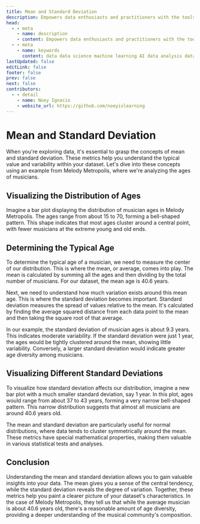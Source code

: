 ```yaml
---
title: Mean and Standard Deviation
description: Empowers data enthusiasts and practitioners with the tools and knowledge to unlock the potential of data.
head:
  - - meta
    - name: description
    - content: Empowers data enthusiasts and practitioners with the tools and knowledge to unlock the potential of data.
  - - meta
    - name: keywords
      content: data data science machine learning AI data analysis data-driven data enthusiasts data practitioners
lastUpdated: false
editLink: false
footer: false
prev: false
next: false
contributors:
  - - detail
    - name: Noey Ignacio
    - website_url: https://github.com/noeyislearning
---
```


# Mean and Standard Deviation

When you're exploring data, it's essential to grasp the concepts of mean and standard deviation. These metrics help you understand the typical value and variability within your dataset. Let's dive into these concepts using an example from Melody Metropolis, where we're analyzing the ages of musicians.

## Visualizing the Distribution of Ages

Imagine a bar plot displaying the distribution of musician ages in Melody Metropolis. The ages range from about 15 to 70, forming a bell-shaped pattern. This shape indicates that most ages cluster around a central point, with fewer musicians at the extreme young and old ends.

<ImageCard 
  img_url="https://i.imgur.com/Zrc7TLx.png"
  caption="Age Distribution"
  copyright_owner="codecademy.com"
  :bordered=true
/>

## Determining the Typical Age

To determine the typical age of a musician, we need to measure the center of our distribution. This is where the mean, or average, comes into play. The mean is calculated by summing all the ages and then dividing by the total number of musicians. For our dataset, the mean age is 40.6 years.

Next, we need to understand how much variation exists around this mean age. This is where the standard deviation becomes important. Standard deviation measures the spread of values relative to the mean. It's calculated by finding the average squared distance from each data point to the mean and then taking the square root of that average.

In our example, the standard deviation of musician ages is about 9.3 years. This indicates moderate variability. If the standard deviation were just 1 year, the ages would be tightly clustered around the mean, showing little variability. Conversely, a larger standard deviation would indicate greater age diversity among musicians.

## Visualizing Different Standard Deviations

To visualize how standard deviation affects our distribution, imagine a new bar plot with a much smaller standard deviation, say 1 year. In this plot, ages would range from about 37 to 43 years, forming a very narrow bell-shaped pattern. This narrow distribution suggests that almost all musicians are around 40.6 years old.

The mean and standard deviation are particularly useful for normal distributions, where data tends to cluster symmetrically around the mean. These metrics have special mathematical properties, making them valuable in various statistical tests and analyses.

<ImageCard 
  img_url="https://i.imgur.com/VEvCt5R.png"
  caption="Age Distribution"
  copyright_owner="codecademy.com"
  :bordered=true
/>

## Conclusion

Understanding the mean and standard deviation allows you to gain valuable insights into your data. The mean gives you a sense of the central tendency, while the standard deviation reveals the degree of variation. Together, these metrics help you paint a clearer picture of your dataset's characteristics. In the case of Melody Metropolis, they tell us that while the average musician is about 40.6 years old, there's a reasonable amount of age diversity, providing a deeper understanding of the musical community's composition.
